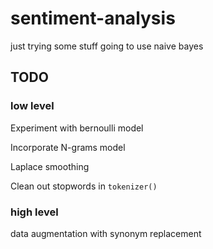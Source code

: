 # sentiment-analysis
just trying some stuff going to use naive bayes

## TODO

### low level
  Experiment with bernoulli model

  Incorporate N-grams model

  Laplace smoothing

  Clean out stopwords in `tokenizer()`
  
### high level

   data augmentation with synonym replacement

